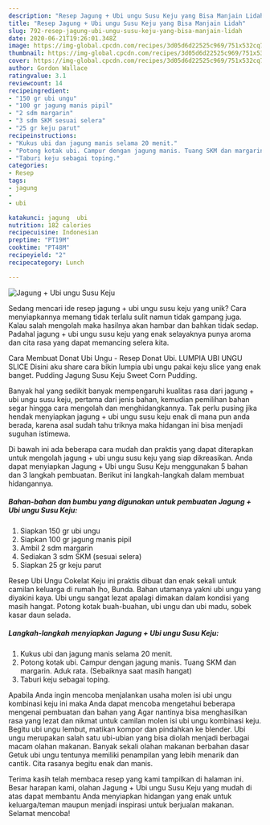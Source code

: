 ```yaml
---
description: "Resep Jagung + Ubi ungu Susu Keju yang Bisa Manjain Lidah"
title: "Resep Jagung + Ubi ungu Susu Keju yang Bisa Manjain Lidah"
slug: 792-resep-jagung-ubi-ungu-susu-keju-yang-bisa-manjain-lidah
date: 2020-06-21T19:26:01.348Z
image: https://img-global.cpcdn.com/recipes/3d05d6d22525c969/751x532cq70/jagung-ubi-ungu-susu-keju-foto-resep-utama.jpg
thumbnail: https://img-global.cpcdn.com/recipes/3d05d6d22525c969/751x532cq70/jagung-ubi-ungu-susu-keju-foto-resep-utama.jpg
cover: https://img-global.cpcdn.com/recipes/3d05d6d22525c969/751x532cq70/jagung-ubi-ungu-susu-keju-foto-resep-utama.jpg
author: Gordon Wallace
ratingvalue: 3.1
reviewcount: 14
recipeingredient:
- "150 gr ubi ungu"
- "100 gr jagung manis pipil"
- "2 sdm margarin"
- "3 sdm SKM sesuai selera"
- "25 gr keju parut"
recipeinstructions:
- "Kukus ubi dan jagung manis selama 20 menit."
- "Potong kotak ubi. Campur dengan jagung manis. Tuang SKM dan margarin. Aduk rata. (Sebaiknya saat masih hangat)"
- "Taburi keju sebagai toping."
categories:
- Resep
tags:
- jagung
- 
- ubi

katakunci: jagung  ubi 
nutrition: 182 calories
recipecuisine: Indonesian
preptime: "PT19M"
cooktime: "PT48M"
recipeyield: "2"
recipecategory: Lunch

---
```



![Jagung + Ubi ungu Susu Keju](https://img-global.cpcdn.com/recipes/3d05d6d22525c969/751x532cq70/jagung-ubi-ungu-susu-keju-foto-resep-utama.jpg)

Sedang mencari ide resep jagung + ubi ungu susu keju yang unik? Cara menyiapkannya memang tidak terlalu sulit namun tidak gampang juga. Kalau salah mengolah maka hasilnya akan hambar dan bahkan tidak sedap. Padahal jagung + ubi ungu susu keju yang enak selayaknya punya aroma dan cita rasa yang dapat memancing selera kita.

Cara Membuat Donat Ubi Ungu - Resep Donat Ubi. LUMPIA UBI UNGU SLICE Disini aku share cara bikin lumpia ubi ungu pakai keju slice yang enak banget. Pudding Jagung Susu Keju Sweet Corn Pudding.

Banyak hal yang sedikit banyak mempengaruhi kualitas rasa dari jagung + ubi ungu susu keju, pertama dari jenis bahan, kemudian pemilihan bahan segar hingga cara mengolah dan menghidangkannya. Tak perlu pusing jika hendak menyiapkan jagung + ubi ungu susu keju enak di mana pun anda berada, karena asal sudah tahu triknya maka hidangan ini bisa menjadi suguhan istimewa.


Di bawah ini ada beberapa cara mudah dan praktis yang dapat diterapkan untuk mengolah jagung + ubi ungu susu keju yang siap dikreasikan. Anda dapat menyiapkan Jagung + Ubi ungu Susu Keju menggunakan 5 bahan dan 3 langkah pembuatan. Berikut ini langkah-langkah dalam membuat hidangannya.

<!--inarticleads1-->

##### Bahan-bahan dan bumbu yang digunakan untuk pembuatan Jagung + Ubi ungu Susu Keju:

1. Siapkan 150 gr ubi ungu
1. Siapkan 100 gr jagung manis pipil
1. Ambil 2 sdm margarin
1. Sediakan 3 sdm SKM (sesuai selera)
1. Siapkan 25 gr keju parut


Resep Ubi Ungu Cokelat Keju ini praktis dibuat dan enak sekali untuk camilan keluarga di rumah lho, Bunda. Bahan utamanya yakni ubi ungu yang diyakini kaya. Ubi ungu sangat lezat apalagi dimakan dalam kondisi yang masih hangat. Potong kotak buah-buahan, ubi ungu dan ubi madu, sobek kasar daun selada. 

<!--inarticleads2-->

##### Langkah-langkah menyiapkan Jagung + Ubi ungu Susu Keju:

1. Kukus ubi dan jagung manis selama 20 menit.
1. Potong kotak ubi. Campur dengan jagung manis. Tuang SKM dan margarin. Aduk rata. (Sebaiknya saat masih hangat)
1. Taburi keju sebagai toping.


Apabila Anda ingin mencoba menjalankan usaha molen isi ubi ungu kombinasi keju ini maka Anda dapat mencoba mengetahui beberapa mengenai pembuatan dan bahan yang Agar nantinya bisa menghasilkan rasa yang lezat dan nikmat untuk camilan molen isi ubi ungu kombinasi keju. Begitu ubi ungu lembut, matikan kompor dan pindahkan ke blender. Ubi ungu merupakan salah satu ubi-ubian yang bisa diolah menjadi berbagai macam olahan makanan. Banyak sekali olahan makanan berbahan dasar Getuk ubi ungu tentunya memiliki penampilan yang lebih menarik dan cantik. Cita rasanya begitu enak dan manis. 

Terima kasih telah membaca resep yang kami tampilkan di halaman ini. Besar harapan kami, olahan Jagung + Ubi ungu Susu Keju yang mudah di atas dapat membantu Anda menyiapkan hidangan yang enak untuk keluarga/teman maupun menjadi inspirasi untuk berjualan makanan. Selamat mencoba!
